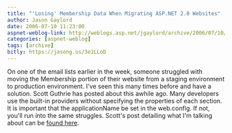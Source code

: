 ```yaml
---
title: "'Losing' Membership Data When Migrating ASP.NET 2.0 Websites"
author: Jason Gaylord
date: 2006-07-10 11:23:00
aspnet-weblog-link: http://weblogs.asp.net/jgaylord/archive/2006/07/10/456122.aspx
categories: [aspnet-weblog]
tags: [archive]
bitly: https://jasong.us/3e1LLoD
---
```


On one of the email lists earlier in the week, someone struggled with moving the Membership portion of their website from a staging environment to production environment. I've seen this many times before and have a solution. Scott Guthrie has posted about this awhile ago. Many developers use the built-in providers without specifying the properties of each section. It is important that the applicationName be set in the web.config. If not, you'll run into the same struggles. Scott's post detailing what I'm talking about can be [found here](http://weblogs.asp.net/scottgu/archive/2006/04/22/443634.aspx).